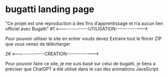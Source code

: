 ﻿# bugatti landing page 

 "Ce projet est une reproduction à des fins d’apprentissage et n’a aucun lien officiel avec Bugatti"
#1 <-------------UTILISATION------------->

Pour pouvoir utiliser le site en entier vouds devez Extraire tout le fhicer ZIP que vous venez de télécharger

2# <-------------CREATION------------->

Pour pouvoir faire ce site, je me suis basé sur celui de bugatti, je tiens a préciser que ChatGPT a été utilisé dans le cas 
des animations JavaScript

